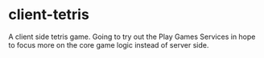 # client-tetris
A client side tetris game. Going to try out the Play Games Services in hope to focus more on the core game logic instead of server side.
